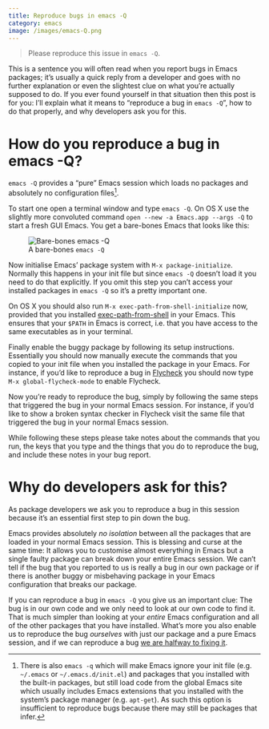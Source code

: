 ```yaml
---
title: Reproduce bugs in emacs -Q
category: emacs
image: /images/emacs-Q.png
---
```


> Please reproduce this issue in `emacs -Q`.

This is a sentence you will often read when you report bugs in Emacs packages;
it’s usually a quick reply from a developer and goes with no further explanation
or even the slightest clue on what you’re actually supposed to do.  If you ever
found yourself in that situation then this post is for you: I’ll explain what it
means to “reproduce a bug in `emacs -Q`”, how to do that properly, and why
developers ask you for this.

<!--more-->

# How do you reproduce a bug in emacs -Q?

`emacs -Q` provides a “pure” Emacs session which loads no packages and
absolutely no configuration files[^1].

To start one open a terminal window and type `emacs -Q`.  On OS X use the
slightly more convoluted command `open --new -a Emacs.app --args -Q` to start a
fresh GUI Emacs.  You get a bare-bones Emacs that looks like this:

<figure>
<img src="{{site.baseurl}}/images/emacs-Q.png"
     alt="Bare-bones emacs -Q"/>
<figcaption>A bare-bones <code>emacs -Q</code></figcaption>
</figure>

Now initialise Emacs’ package system with `M-x package-initialize`.  Normally
this happens in your init file but since `emacs -Q` doesn’t load it you need to
do that explicitly.  If you omit this step you can’t access your installed
packages in `emacs -Q` so it’s a pretty important one.

On OS X you should also run `M-x exec-path-from-shell-initialize` now, provided
that you installed [exec-path-from-shell][] in your Emacs.  This ensures that
your `$PATH` in Emacs is correct, i.e. that you have access to the same
executables as in your terminal.

Finally enable the buggy package by following its setup instructions.
Essentially you should now manually execute the commands that you copied to your
init file when you installed the package in your Emacs.  For instance, if you’d
like to reproduce a bug in [Flycheck][] you should now type `M-x
global-flycheck-mode` to enable Flycheck.

Now you’re ready to reproduce the bug, simply by following the same steps that
triggered the bug in your normal Emacs session.  For instance, if you’d like to
show a broken syntax checker in Flycheck visit the same file that triggered the
bug in your normal Emacs session.

While following these steps please take notes about the commands that you run,
the keys that you type and the things that you do to reproduce the bug, and
include these notes in your bug report.

# Why do developers ask for this?

As package developers we ask you to reproduce a bug in this session because
it’s an essential first step to pin down the bug.

Emacs provides absolutely *no isolation* between all the packages that are
loaded in your normal Emacs session.  This is blessing and curse at the same
time: It allows you to customise almost everything in Emacs but a single faulty
package can break down your entire Emacs session.  We can’t tell if the bug that
you reported to us is really a bug in our own package or if there is another
buggy or misbehaving package in your Emacs configuration that breaks our
package.

If you can reproduce a bug in `emacs -Q` you give us an important clue: The bug
is in our own code and we only need to look at our own code to find it.  That is
much simpler than looking at your *entire* Emacs configuration and all of the
other packages that you have installed.  What’s more you also enable us to
reproduce the bug *ourselves* with just our package and a pure Emacs session,
and if we can reproduce a bug [we are halfway to fixing it][1].

[1]: http://geoff.greer.fm/2015/08/15/how-to-write-good-bug-reports/
[exec-path-from-shell]: https://github.com/purcell/exec-path-from-shell
[flycheck]: http://www.flycheck.org

[^1]: There is also `emacs -q` which will make Emacs ignore your init file
    (e.g. `~/.emacs` or `~/.emacs.d/init.el`) and packages that you installed
    with the built-in packages, but still load code from the global Emacs site
    which usually includes Emacs extensions that you installed with the
    system’s package manager (e.g. `apt-get`).  As such this option is
    insufficient to reproduce bugs because there may still be packages that
    infer.

